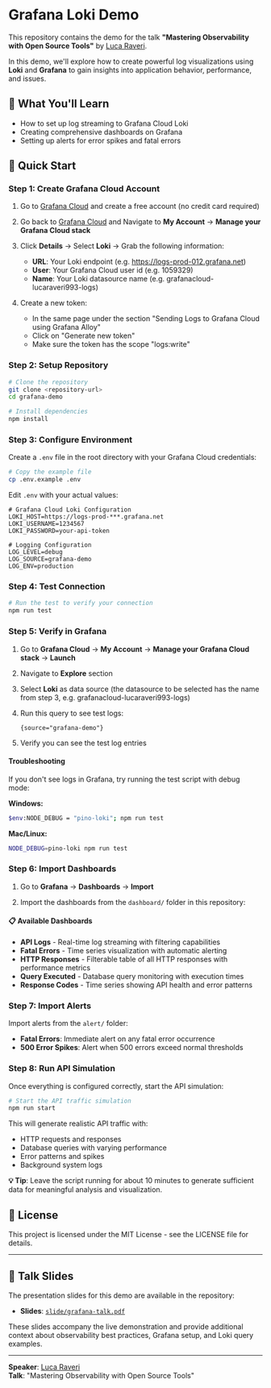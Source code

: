 # Grafana Loki Demo

This repository contains the demo for the talk **"Mastering Observability with Open Source Tools"** by [Luca Raveri](https://lucaraveri.com).

In this demo, we'll explore how to create powerful log visualizations using **Loki** and **Grafana** to gain insights into application behavior, performance, and issues.

## 🎯 What You'll Learn

- How to set up log streaming to Grafana Cloud Loki
- Creating comprehensive dashboards on Grafana
- Setting up alerts for error spikes and fatal errors

## 🚀 Quick Start

### Step 1: Create Grafana Cloud Account

1. Go to [Grafana Cloud](https://grafana.com/auth/sign-in/create-user) and create a free account (no credit card required)

2. Go back to [Grafana Cloud](https://grafana.com/products/cloud) and Navigate to **My Account** → **Manage your Grafana Cloud stack**

3. Click **Details** → Select **Loki** → Grab the following information:
   - **URL**: Your Loki endpoint (e.g. https://logs-prod-012.grafana.net)
   - **User**: Your Grafana Cloud user id (e.g. 1059329)
   - **Name**: Your Loki datasource name (e.g. grafanacloud-lucaraveri993-logs)

4. Create a new token:
   - In the same page under the section "Sending Logs to Grafana Cloud using Grafana Alloy"
   - Click on "Generate new token"
   - Make sure the token has the scope "logs:write"


### Step 2: Setup Repository

```bash
# Clone the repository
git clone <repository-url>
cd grafana-demo

# Install dependencies
npm install
```

### Step 3: Configure Environment

Create a `.env` file in the root directory with your Grafana Cloud credentials:

```bash
# Copy the example file
cp .env.example .env
```

Edit `.env` with your actual values:

```env
# Grafana Cloud Loki Configuration
LOKI_HOST=https://logs-prod-***.grafana.net
LOKI_USERNAME=1234567
LOKI_PASSWORD=your-api-token

# Logging Configuration
LOG_LEVEL=debug
LOG_SOURCE=grafana-demo
LOG_ENV=production
```

### Step 4: Test Connection

```bash
# Run the test to verify your connection
npm run test
```

### Step 5: Verify in Grafana

1. Go to **Grafana Cloud** → **My Account** → **Manage your Grafana Cloud stack** → **Launch**

2. Navigate to **Explore** section

3. Select **Loki** as data source (the datasource to be selected has the name from step 3, e.g. grafanacloud-lucaraveri993-logs)

4. Run this query to see test logs:
   ```
   {source="grafana-demo"}
   ```

5. Verify you can see the test log entries

#### Troubleshooting

If you don't see logs in Grafana, try running the test script with debug mode:

**Windows:**
```bash
$env:NODE_DEBUG = "pino-loki"; npm run test
```

**Mac/Linux:**
```bash
NODE_DEBUG=pino-loki npm run test
```

### Step 6: Import Dashboards

1. Go to **Grafana** → **Dashboards** → **Import**

2. Import the dashboards from the `dashboard/` folder in this repository:

#### 📋 Available Dashboards

- **API Logs** - Real-time log streaming with filtering capabilities
- **Fatal Errors** - Time series visualization with automatic alerting
- **HTTP Responses** - Filterable table of all HTTP responses with performance metrics
- **Query Executed** - Database query monitoring with execution times
- **Response Codes** - Time series showing API health and error patterns

### Step 7: Import Alerts

Import alerts from the `alert/` folder:

- **Fatal Errors**: Immediate alert on any fatal error occurrence
- **500 Error Spikes**: Alert when 500 errors exceed normal thresholds

### Step 8: Run API Simulation

Once everything is configured correctly, start the API simulation:

```bash
# Start the API traffic simulation
npm run start
```

This will generate realistic API traffic with:
- HTTP requests and responses
- Database queries with varying performance
- Error patterns and spikes
- Background system logs

**💡 Tip**: Leave the script running for about 10 minutes to generate sufficient data for meaningful analysis and visualization.

## 📝 License

This project is licensed under the MIT License - see the LICENSE file for details.

---

## 📖 **Talk Slides**

The presentation slides for this demo are available in the repository:

- **Slides**: [`slide/grafana-talk.pdf`](slide/grafana-talk.pdf)

These slides accompany the live demonstration and provide additional context about observability best practices, Grafana setup, and Loki query examples.

---

**Speaker**: [Luca Raveri](https://lucaraveri.com)  
**Talk**: "Mastering Observability with Open Source Tools"
